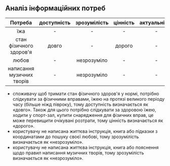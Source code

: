 ## Аналіз інформаційних потреб
|Потреба|доступність|зрозумілість|цінність|актуальність|
|:-----:|:---------:|:----------:|:------:|:----------:|
|їжа|-|-|-|-|
|стан фізичного здоров'я|довго|-|дорого|-|
|любов|-|незрозуміло|-|-|
|написання музичних творів|-|незрозуміло|-|-|

- споживачу щоб тримати стан фізичного здоров'я у нормі, потрібно слідкувати за фізичними вправами, їжею на протязі великого періоду часу (більше ніжд півроку), тому доступність  визначається як «довго». Також для цього потрібно слідкувати за здоровою їжею, ходити у спорт-зал, купити снарядження для фізичних вправ, це може перевищити очікувані розтрати, тому цінність визначається як «дорого».
- користувачу не написана життєва інструкція, книга або підказки з координатами до пошуку своєї любові, тому зрозумілість визначається як «незрозуміло».
- користувачу не написана життєва інструкція, книга або пояснення щодо правил написання музичних творів, тому зрозумілість визначається як «незрозуміло».

